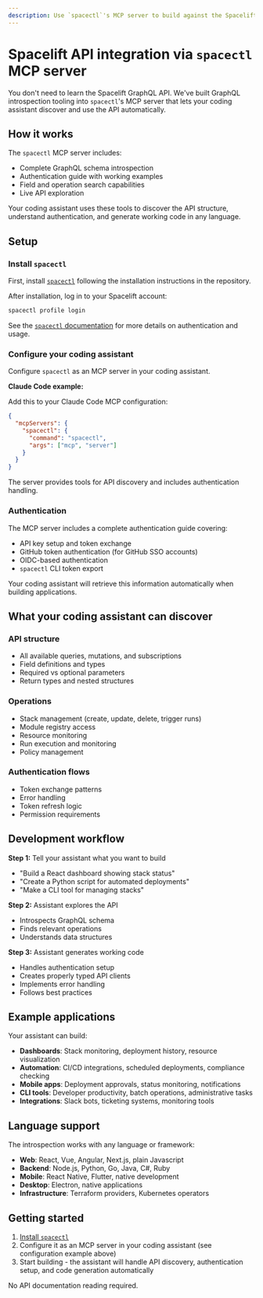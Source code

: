 ```yaml
---
description: Use `spacectl`'s MCP server to build against the Spacelift GraphQL API without learning it.
---
```


# Spacelift API integration via `spacectl` MCP server

You don't need to learn the Spacelift GraphQL API. We've built GraphQL introspection tooling into `spacectl`'s MCP server that lets your coding assistant discover and use the API automatically.

## How it works

The `spacectl` MCP server includes:

- Complete GraphQL schema introspection
- Authentication guide with working examples
- Field and operation search capabilities
- Live API exploration

Your coding assistant uses these tools to discover the API structure, understand authentication, and generate working code in any language.

## Setup

### Install `spacectl`

First, install [`spacectl`](https://github.com/spacelift-io/spacectl) following the installation instructions in the repository.

After installation, log in to your Spacelift account:

```bash
spacectl profile login
```

See the [`spacectl` documentation](../concepts/spacectl.md) for more details on authentication and usage.

### Configure your coding assistant

Configure `spacectl` as an MCP server in your coding assistant.

**Claude Code example:**

Add this to your Claude Code MCP configuration:

```json
{
  "mcpServers": {
    "spacectl": {
      "command": "spacectl",
      "args": ["mcp", "server"]
    }
  }
}
```

The server provides tools for API discovery and includes authentication handling.

### Authentication

The MCP server includes a complete authentication guide covering:

- API key setup and token exchange
- GitHub token authentication (for GitHub SSO accounts)
- OIDC-based authentication
- `spacectl` CLI token export

Your coding assistant will retrieve this information automatically when building applications.

## What your coding assistant can discover

### API structure

- All available queries, mutations, and subscriptions
- Field definitions and types
- Required vs optional parameters
- Return types and nested structures

### Operations

- Stack management (create, update, delete, trigger runs)
- Module registry access
- Resource monitoring
- Run execution and monitoring
- Policy management

### Authentication flows

- Token exchange patterns
- Error handling
- Token refresh logic
- Permission requirements

## Development workflow

**Step 1:** Tell your assistant what you want to build

- "Build a React dashboard showing stack status"
- "Create a Python script for automated deployments"
- "Make a CLI tool for managing stacks"

**Step 2:** Assistant explores the API

- Introspects GraphQL schema
- Finds relevant operations
- Understands data structures

**Step 3:** Assistant generates working code

- Handles authentication setup
- Creates properly typed API clients
- Implements error handling
- Follows best practices

## Example applications

Your assistant can build:

- **Dashboards**: Stack monitoring, deployment history, resource visualization
- **Automation**: CI/CD integrations, scheduled deployments, compliance checking
- **Mobile apps**: Deployment approvals, status monitoring, notifications
- **CLI tools**: Developer productivity, batch operations, administrative tasks
- **Integrations**: Slack bots, ticketing systems, monitoring tools

## Language support

The introspection works with any language or framework:

- **Web**: React, Vue, Angular, Next.js, plain Javascript
- **Backend**: Node.js, Python, Go, Java, C#, Ruby
- **Mobile**: React Native, Flutter, native development
- **Desktop**: Electron, native applications
- **Infrastructure**: Terraform providers, Kubernetes operators

## Getting started

1. [Install `spacectl`](https://github.com/spacelift-io/spacectl)
2. Configure it as an MCP server in your coding assistant (see configuration example above)
3. Start building - the assistant will handle API discovery, authentication setup, and code generation automatically

No API documentation reading required.
